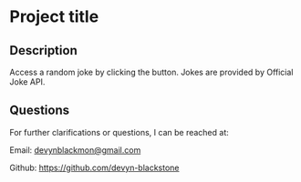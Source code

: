 # Project title

## Description

Access a random joke by clicking the button. Jokes are provided by Official Joke API.

## Questions

For further clarifications or questions, I can be reached at:

Email: devynblackmon@gmail.com

Github: https://github.com/devyn-blackstone
